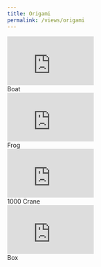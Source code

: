 ```yaml
---
title: Origami
permalink: /views/origami
---
```


<div class='d-flex flex-row flex-wrap'>
  <div class="col-4">
    <div class="row justify-content-center">
      <iframe width="200" height="112" src="https://www.youtube-nocookie.com/embed/dFopAwWZ8ss" frameborder="0"
        allow="accelerometer; autoplay; encrypted-media; gyroscope; picture-in-picture" allowfullscreen></iframe>
    </div>
    <div class="row justify-content-center">
      <div class="gallery-item-title-bottom">Boat</div>
    </div>
  </div>
  <div class="col-4">
    <div class="row justify-content-center">
      <iframe width="200" height="112" src="https://www.youtube-nocookie.com/embed/Vlb2udqPx-M" frameborder="0"
      allow="accelerometer; autoplay; encrypted-media; gyroscope; picture-in-picture" allowfullscreen></iframe>
    </div>
    <div class="row justify-content-center">
      <div class="gallery-item-title-bottom">Frog</div>
    </div>
  </div>
  <div class="col-4">
    <div class="row justify-content-center">
      <iframe width="200" height="112" src="https://www.youtube-nocookie.com/embed/6VqF8WGuBLA" frameborder="0"
      allow="accelerometer; autoplay; encrypted-media; gyroscope; picture-in-picture" allowfullscreen></iframe>
    </div>
    <div class="row justify-content-center">
      <div class="gallery-item-title-bottom">1000 Crane</div>
    </div>
  </div>
  <div class="col-4">
    <div class="row justify-content-center">
      <iframe width="200" height="112" src="https://www.youtube-nocookie.com/embed/j7GfJIz32q8" frameborder="0"
      allow="accelerometer; autoplay; encrypted-media; gyroscope; picture-in-picture" allowfullscreen></iframe>
    </div>
    <div class="row justify-content-center">
      <div class="gallery-item-title-bottom">Box</div>
    </div>
  </div>
</div>
